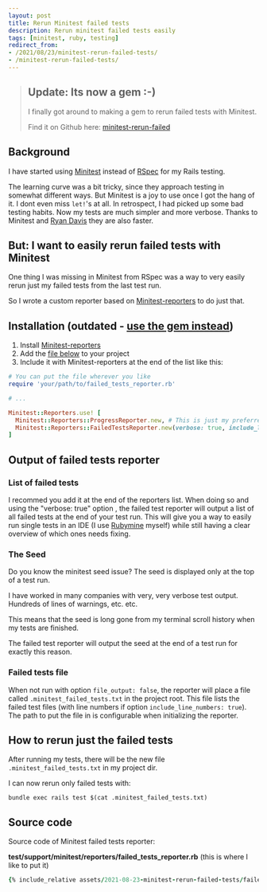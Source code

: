 ```yaml
---
layout: post
title: Rerun Minitest failed tests
description: Rerun minitest failed tests easily
tags: [minitest, ruby, testing]
redirect_from:
- /2021/08/23/minitest-rerun-failed-tests/
- /minitest-rerun-failed-tests/
---
```


> ## Update: Its now a gem :-)
> I finally got around to making a gem to rerun failed tests with Minitest.
> 
> Find it on Github here: [minitest-rerun-failed](https://github.com/houen/minitest-rerun-failed)

## Background

I have started using [Minitest](https://github.com/seattlerb/minitest) instead of [RSpec](https://github.com/rspec/rspec) for my Rails testing.

The learning curve was a bit tricky, since they approach testing in somewhat different ways. But Minitest is a joy to use once I got the hang of it. I dont even miss `let!`'s at all. In retrospect, I had picked up some bad testing habits. Now my tests are much simpler and more verbose. Thanks to Minitest and [Ryan Davis](https://www.zenspider.com/) they are also faster.

## But: I want to easily rerun failed tests with Minitest

One thing I was missing in Minitest from RSpec was a way to very easily rerun just my failed tests from the last test run. 

So I wrote a custom reporter based on [Minitest-reporters](https://github.com/minitest-reporters/minitest-reporters) to do just that.

## Installation (outdated - [use the gem instead](https://github.com/houen/minitest-rerun-failed))
1. Install [Minitest-reporters](https://github.com/minitest-reporters/minitest-reporters)
1. Add the [file below](#minitest-failed-tests-reporter-code) to your project
1. Include it with Minitest-reporters at the end of the list like this:

```ruby
# You can put the file wherever you like
require 'your/path/to/failed_tests_reporter.rb'

# ...

Minitest::Reporters.use! [
  Minitest::Reporters::ProgressReporter.new, # This is just my preferred reporter. Use the one(s) you like.
  Minitest::Reporters::FailedTestsReporter.new(verbose: true, include_line_numbers: true)
]
```

## Output of failed tests reporter
### List of failed tests
I recommed you add it at the end of the reporters list. When doing so and using the "verbose: true" option , the failed test reporter will output a list of all failed tests at the end of your test run. This will give you a way to easily run single tests in an IDE (I use [Rubymine](https://www.jetbrains.com/ruby/) myself) while still having a clear overview of which ones needs fixing.

### The Seed
Do you know the minitest seed issue? The seed is displayed only at the top of a test run.

I have worked in many companies with very, very verbose test output. Hundreds of lines of warnings, etc. etc. 

This means that the seed is long gone from my terminal scroll history when my tests are finished.

The failed test reporter will output the seed at the end of a test run for exactly this reason.

### Failed tests file
When not run with option `file_output: false`, the reporter will place a file called `.minitest_failed_tests.txt` in the project root. This file lists the failed test files (with line numbers if option `include_line_numbers: true`). The path to put the file in is configurable when initializing the reporter.

## How to rerun just the failed tests
After running my tests, there will be the new file `.minitest_failed_tests.txt` in my project dir.

I can now rerun only failed tests with:

```
bundle exec rails test $(cat .minitest_failed_tests.txt)
```

## Source code
Source code of Minitest failed tests reporter:

**test/support/minitest/reporters/failed_tests_reporter.rb** (this is where I like to put it)

```ruby
{% include_relative assets/2021-08-23-minitest-rerun-failed-tests/failed_tests_reporter.rb %}
```
